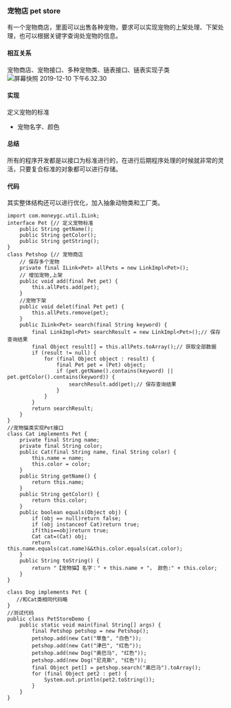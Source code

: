 ### 宠物店 pet store
有一个宠物商店，里面可以出售各种宠物，要求可以实现宠物的上架处理、下架处理，也可以根据关键字查询处宠物的信息。

#### 相互关系
宠物商店、宠物接口、多种宠物类、链表接口、链表实现子类
![屏幕快照 2019-12-10 下午6.32.30](http://mysource.moneygc.com/%E5%B1%8F%E5%B9%95%E5%BF%AB%E7%85%A7%202019-12-10%20%E4%B8%8B%E5%8D%886.32.30.png)

#### 实现
定义宠物的标准
-   宠物名字、颜色

#### 总结
所有的程序开发都是以接口为标准进行的，在进行后期程序处理的时候就非常的灵活，只要复合标准的对象都可以进行存储。

#### 代码
其实整体结构还可以进行优化，加入抽象动物类和工厂类。
```
import com.moneygc.util.ILink;
interface Pet {// 定义宠物标准
    public String getName();
    public String getColor();
    public String getString();
}
class Petshop {// 宠物商店
    // 保存多个宠物
    private final ILink<Pet> allPets = new LinkImpl<Pet>();
    // 增加宠物,上架
    public void add(final Pet pet) {
        this.allPets.add(pet);
    }
    //宠物下架
    public void delet(final Pet pet) {
        this.allPets.remove(pet);
    }
    public ILink<Pet> search(final String keyword) {
        final LinkImpl<Pet> searchResult = new LinkImpl<Pet>();// 保存查询结果
        final Object result[] = this.allPets.toArray();// 获取全部数据
        if (result != null) {
            for (final Object object : result) {
                final Pet pet = (Pet) object;
                if (pet.getName().contains(keyword) || pet.getColor().contains(keyword)) {
                    searchResult.add(pet);// 保存查询结果
                }
            }
        }
        return searchResult;
    }
}
//宠物猫类实现Pet接口
class Cat implements Pet {
    private final String name;
    private final String color;
    public Cat(final String name, final String color) {
        this.name = name;
        this.color = color;
    }
    public String getName() {
        return this.name;
    }
    public String getColor() {
        return this.color;
    }
    public boolean equals(Object obj) {
        if (obj == null)return false;
        if (obj instanceof Cat)return true;
        if(this==obj)return true;
        Cat cat=(Cat) obj;
        return this.name.equals(cat.name)&&this.color.equals(cat.color);
    }
    public String toString() {
        return "【宠物猫】名字：" + this.name + "， 颜色:" + this.color;
    }
}

class Dog implements Pet {
   //和Cat类相同代码略
}
//测试代码
public class PetStoreDemo {
    public static void main(final String[] args) {
        final Petshop petshop = new Petshop();
        petshop.add(new Cat("草鱼", "白色"));
        petshop.add(new Cat("津巴", "红色"));
        petshop.add(new Dog("奥巴马", "红色"));
        petshop.add(new Dog("尼克斯", "红色"));
        final Object pet[] = petshop.search("奥巴马").toArray();
        for (final Object pet2 : pet) {
            System.out.println(pet2.toString());
        }
    }
}
```